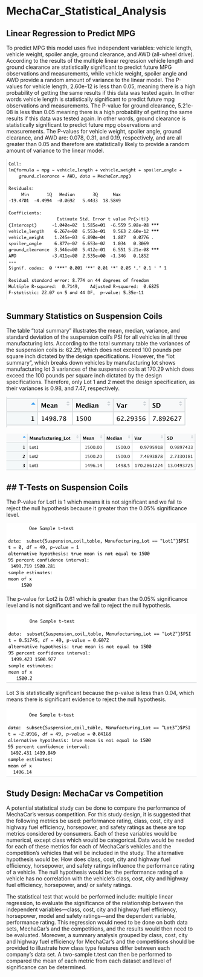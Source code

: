 # MechaCar_Statistical_Analysis

## Linear Regression to Predict MPG

To predict MPG this model uses five independent variables: vehicle length, vehicle weight, spoiler angle, ground clearance, and AWD (all-wheel drive). According to the results of the multiple linear regression vehicle length and ground clearance are statistically significant to predict future MPG observations and measurements, while vehicle weight, spoiler angle and AWD provide a random amount of variance to the linear model.  The P-values for vehicle length, 2.60e-12 is less than 0.05, meaning there is a high probability of getting the same results if this data was tested again. In other words vehicle length is statistically significant to predict future mpg observations and measurements. The P-value for ground clearance, 5.21e-08 is less than 0.05 meaning there is a high probability of getting the same results if this data was tested again. In other words, ground clearance is statistically significant to predict future mpg observations and measurements. The P-values for vehicle weight, spoiler angle, ground clearance, and AWD are: 0.078, 0.31, and 0.19, respectively, and are all greater than 0.05 and therefore are statistically likely to provide a random amount of variance to the linear model. 

![Multiple_Linear_Regression_MPG](/Resources/Multiple_Linear_Regression_MPG.png)

## Summary Statistics on Suspension Coils

The table “total summary” illustrates the mean, median, variance, and standard deviation of the suspension coil’s PSI for all vehicles in all three manufacturing lots. According to the total summary table the variances of the suspension coils is: 62.29, which does not exceed 100 pounds per square inch dictated by the design specifications. However, the “lot summary”, which breaks down vehicles by manufacturing lot shows manufacturing lot 3 variances of the suspension coils at 170.29 which does exceed the 100 pounds per square inch dictated by the design specifications. Therefore, only Lot 1 and 2 meet the design specification, as their variances is 0.98, and 7.47, respectively.

![Total_summary_Deliverable_2](/Resources/Total_summary_Deliverable_2.png)

![Lot_Summary_Deliverable_2b](/Resources/Lot_Summary_Deliverable_2b.png)


## ## T-Tests on Suspension Coils

The P-value for Lot1 is 1 which means it is not significant and we fail to reject the null hypothesis because it greater than the 0.05% significance level.  

![T_test_lot_1](/Resources/T_test_lot_1.png)



The p-value for Lot2 is 0.61 which is greater than the 0.05% significance level and is not significant and we fail to reject the null hypothesis.

![Lot2_t_test](/Resources/Lot2_t_test.png)


Lot 3 is statistically significant because the p-value is less than 0.04, which means there is significant evidence to reject the null hypothesis. 

![Lot_3_t_test](/Resources/Lot_3_t_test.png)


## Study Design: MechaCar vs Competition

A potential statistical study can be done to compare the performance of MechaCar’s versus competition. For this study design, it is suggested that the following metrics be used: performance rating, class, cost, city and highway fuel efficiency, horsepower, and safety ratings as these are top metrics considered by consumers. Each of these variables would be numerical, except class which would be categorical. Data would be needed for each of these metrics for each of MechaCar’s vehicles and the competition’s vehicles that will be included in the study. The alternative hypothesis would be: How does class, cost, city and highway fuel efficiency, horsepower, and safety ratings influence the performance rating of a vehicle. The null hypothesis would be: the performance rating of a vehicle has no correlation with the vehicle’s class, cost, city and highway fuel efficiency, horsepower, and/ or safety ratings.

The statistical test that would be performed include: multiple linear regression, to evaluate the significance of the relationship between the independent variables—class, cost, city and highway fuel efficiency, horsepower, model and safety ratings—and the dependent variable, performance rating. This regression would need to be done on both data sets, MechaCar’s and the competitions, and the results would then need to be evaluated. Moreover, a summary analysis grouped by class, cost, city and highway fuel efficiency for MechaCar’s and the competitions should be provided to illustrate how class type features differ between each company’s data set. A two-sample t.test can then be performed to compared the mean of each metric from each dataset and level of significance can be determined. 




